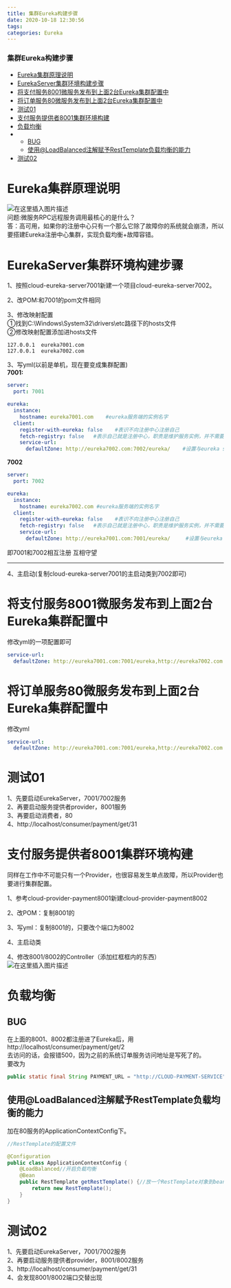 ```yaml
---
title: 集群Eureka构建步骤
date: 2020-10-18 12:30:56
tags: 
categories: Eureka
---
```


<!--more-->

### 集群Eureka构建步骤

- [Eureka集群原理说明](#Eureka_2)
- [EurekaServer集群环境构建步骤](#EurekaServer_9)
- [将支付服务8001微服务发布到上面2台Eureka集群配置中](#80012Eureka_60)
- [将订单服务80微服务发布到上面2台Eureka集群配置中](#802Eureka_68)
- [测试01](#01_75)
- [支付服务提供者8001集群环境构建](#8001_82)
- [负载均衡](#_95)
- - [BUG](#BUG_96)
  - [使用\@LoadBalanced注解赋予RestTemplate负载均衡的能力](#LoadBalancedRestTemplate_105)
- [测试02](#02_121)

# Eureka集群原理说明

![在这里插入图片描述](https://img-blog.csdnimg.cn/20201018120029125.png?x-oss-process=image/watermark,type_ZmFuZ3poZW5naGVpdGk,shadow_10,text_aHR0cHM6Ly9ibG9nLmNzZG4ubmV0L3FxXzIxMDQwNTU5,size_16,color_FFFFFF,t_70#pic_center)  
问题:微服务RPC远程服务调用最核心的是什么？  
答：高可用，如果你的注册中心只有一个那么它除了故障你的系统就会崩溃，所以要搭建Eureka注册中心集群，实现负载均衡+故障容错。

# EurekaServer集群环境构建步骤

1、按照cloud-eureka-server7001新建一个项目cloud-eureka-server7002。

2、改POM:和7001的pom文件相同

3、修改映射配置  
①找到C:\\Windows\\System32\\drivers\\etc路径下的hosts文件  
②修改映射配置添加进hosts文件

```
127.0.0.1  eureka7001.com
127.0.0.1  eureka7002.com
```

3、写yml\(以前是单机，现在要变成集群配置\)  
**7001:**

```yml
server:
  port: 7001

eureka:
  instance:
    hostname: eureka7001.com    #eureka服务端的实例名字
  client:
    register-with-eureka: false    #表识不向注册中心注册自己
    fetch-registry: false   #表示自己就是注册中心，职责是维护服务实例，并不需要去检索服务
    service-url:
      defaultZone: http://eureka7002.com:7002/eureka/    #设置与eureka server交互的地址查询服务和注册服务都需要依赖这个地址 

```

**7002**

```yml
server:
  port: 7002

eureka:
  instance:
    hostname: eureka7002.com #eureka服务端的实例名字
  client:
    register-with-eureka: false    #表识不向注册中心注册自己
    fetch-registry: false   #表示自己就是注册中心，职责是维护服务实例，并不需要去检索服务
    service-url:
      defaultZone: http://eureka7001.com:7001/eureka/     #设置与eureka server交互的地址查询服务和注册服务都需要依赖这个地址
```

即7001和7002相互注册 互相守望

---

4、主启动\(复制cloud-eureka-server7001的主启动类到7002即可\)

# 将支付服务8001微服务发布到上面2台Eureka集群配置中

修改yml的一项配置即可

```yml
service-url:
  defaultZone: http://eureka7001.com:7001/eureka,http://eureka7002.com:7002/eureka  #集群版
```

# 将订单服务80微服务发布到上面2台Eureka集群配置中

修改yml

```yml
service-url:
  defaultZone: http://eureka7001.com:7001/eureka,http://eureka7002.com:7002/eureka  #集群版
```

# 测试01

1、先要启动EurekaServer，7001/7002服务  
2、再要启动服务提供者provider，8001服务  
3、再要启动消费者，80  
4、http://localhost/consumer/payment/get/31

# 支付服务提供者8001集群环境构建

同样在工作中不可能只有一个Provider，也很容易发生单点故障，所以Provider也要进行集群配置。

1、参考cloud-provider-payment8001新建cloud-provider-payment8002

2、改POM：复制8001的

3、写yml：复制8001的，只要改个端口为8002

4、主启动类

4、修改8001/8002的Controller（添加红框框内的东西）  
![在这里插入图片描述](https://img-blog.csdnimg.cn/20201018122325205.png?x-oss-process=image/watermark,type_ZmFuZ3poZW5naGVpdGk,shadow_10,text_aHR0cHM6Ly9ibG9nLmNzZG4ubmV0L3FxXzIxMDQwNTU5,size_16,color_FFFFFF,t_70#pic_center)

# 负载均衡

## BUG

在上面的8001、8002都注册进了Eureka后，用  
http://localhost/consumer/payment/get/2  
去访问的话，会报错500，因为之前的系统订单服务访问地址是写死了的。  
要改为

```java
public static final String PAYMENT_URL = "http://CLOUD-PAYMENT-SERVICE";//根据服务名找生产者的地址
```

## 使用\@LoadBalanced注解赋予RestTemplate负载均衡的能力

加在80服务的ApplicationContextConfig下。

```java
//RestTemplate的配置文件 

@Configuration
public class ApplicationContextConfig {
    @LoadBalanced//开启负载均衡
    @Bean
    public RestTemplate getRestTemplate() {//放一个RestTemplate对象到bean容器里面，便于以后操作
        return new RestTemplate();
    }
}
```

# 测试02

1、先要启动EurekaServer，7001/7002服务  
2、再要启动服务提供者provider，8001/8002服务  
3、http://localhost/consumer/payment/get/31  
4、会发现8001/8002端口交替出现